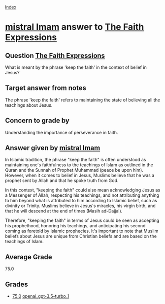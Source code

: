 
[Index](../../../index.md)
# [mistral Imam](../../answering_models/mistral_Imam.md) answer to [The Faith Expressions](../../questions/The_Faith_Expressions.md)

## Question [The Faith Expressions](../../questions/The_Faith_Expressions.md)
What is meant by the phrase 'keep the faith' in the context of belief in Jesus?

## Target answer from notes
The phrase 'keep the faith' refers to maintaining the state of believing all the teachings about Jesus.

## Concern to grade by
Understanding the importance of perseverance in faith.

## Answer given by [mistral Imam](../../answering_models/mistral_Imam.md)
 In Islamic tradition, the phrase "keep the faith" is often understood as maintaining one's faithfulness to the teachings of Islam as outlined in the Quran and the Sunnah of Prophet Muhammad (peace be upon him). However, when it comes to belief in Jesus, Muslims believe that he was a prophet sent by Allah and that he spoke truth from God.

In this context, "keeping the faith" could also mean acknowledging Jesus as a Messenger of Allah, respecting his teachings, and not attributing anything to him beyond what is attributed to him according to Islamic belief, such as divinity or Trinity. Muslims believe in Jesus's miracles, his virgin birth, and that he will descend at the end of times (Masih ad-Dajjal).

Therefore, "keeping the faith" in terms of Jesus could be seen as accepting his prophethood, honoring his teachings, and anticipating his second coming as foretold by Islamic prophecies. It's important to note that Muslim beliefs about Jesus are unique from Christian beliefs and are based on the teachings of Islam.

## Average Grade
75.0

## Grades
 * [75.0](./The_Faith_Expressions_grades/openai_gpt-3.5-turbo_1.md) [openai_gpt-3.5-turbo_1](../../grading_models/openai_gpt-3.5-turbo_1.md)
